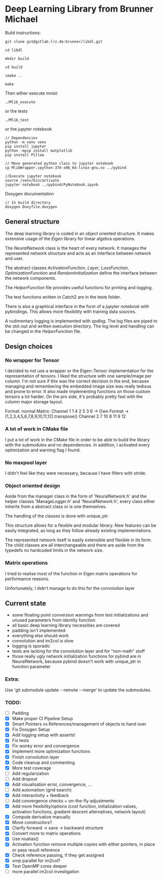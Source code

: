 # Deep Learning Library from Brunner Michael

Build instructions:

    git clone git@gitlab.lrz.de:brunner/libdl.git

    cd libdl

    mkdir build

    cd build

    cmake ..

    make

Then either execute mnist:

    ./Mlib_execute

or the tests

    ./Mlib_test

or the jupyter notebook
    
    // Dependencies
    python -m venv venv
    pip install jupyter
    python -mpip install matplotlib
    pip install Pillow
    
    // Move generated python class to jupyter notebook
    cp MlibWrapper.cpython-37m-x86_64-linux-gnu.so ../pybind
    
    //Execute jupyter notebook
    source /venv/bin/activate
    jupyter notebook ../pybind/PyNotebook.ipynb
    
Doxygen documentation

    // In build directory
    doxygen Doxyfile.doxygen

## General structure

The deep learning library is coded in an object oriented structure.
It makes extensive usage of the *Eigen* library for linear algebra operations.

The *NeuralNetwork* class is the heart of every network.
It manages the represented network structure and acts as an interface between network and user.

The abstract classes *ActivationFunction*, *Layer*, *LossFunction*, *OptimizationFunction* and *RandomInitialization* define the interface between the network components.

The *HelperFunction* file provides useful functions for printing and logging.

The test functions written in Catch2 are in the tests folder.

There is also a graphical interface in the form of a *jupyter notebook* with pybindings. This allows more flexibility with training data sources.

A rudimentary logging is implemented with *spdlog*.
The log files are piped to the std::out and written execution directory.
The log level and handling can be changed in the *HelperFunction* file.

## Design choices

### No wrapper for Tensor

I decided to not use a wrapper or the Eigen::Tensor implementation for the representation of tensors.
I liked the structure with one sample/image per column.
I'm not sure if this was the correct decision in the end, because managing and remembering the embedded image size was really tedious and prone to error.
It also made implementing functions on those custom tensors a lot harder.
On the pro side, it's probably pretty fast with the column major storage layout.

Format:
normal Matrix:
Channel 1
1   4
2   5
3   6
                  -> Own Format  -> (1,2,3,4,5,6,7,8,9,10,11,12).transpose()
Channel 2
7   10
8   11
9   12

### A lot of work in CMake file

I put a lot of work in the CMake file in order to be able to build the library with the submodules and no dependencies.
In addition, I activated every optimization and warning flag I found. 

### No maxpool layer

I didn't feel like they were necessary, because I have filters with stride.

### Object oriented design

Aside from the manager class in the form of 'NeuralNetwork.h' and the helper classes 'ManageLogger.h' and 'NeuralNetwork.h', every class either inherits from a abstract class or is one themselves.

The handling of the classes is done with unique_ptr.

This structure allows for a flexible and modular library.
New features can be easily integrated, as long as they follow already existing implementations.

The represented network itself is easily extensible and flexible in its form. The child classes are all interchangeable and there are aside from the typedefs no hardcoded limits in the network size.

### Matrix operations

I tried to realise most of the function in Eigen matrix operations for performance reasons.

Unfortunately, I didn't manage to do this for the convolution layer

## Current state

* some floating point conversion warnings from test initializations and unused parameters from identity function
* all basic deep learning library necessities are covered
* padding isn't implemented
* everything else should work
* convolution and im2col is slow
* logging is sporadic
* tests are lacking for the convolution layer and for "non-math" stuff
* those really ugly network initialization functions for pybind are in NeuralNetwork, because pybind doesn't work with unique_ptr in function parameter

### Extra:
Use 'git submodule update --remote --merge' to update the submodules.

### TODO:
- [ ] Padding
- [x] Make proper CI Pipeline Setup
- [x] Smart Pointers vs References/management of objects to hand over
- [x] Fix Doxygen Setup
- [x] Add logging setup with asserts!
- [x] Fix tests
- [x] Fix wonky error and convergence
- [x] Implement more optimization functions
- [x] Finish convolution layer
- [x] Code cleanup and commenting
- [x] More test coverage
- [ ] Add regularization
- [ ] Add dropout
- [x] Add visualisation error, convergence, ...
- [ ] Add automatism (grid search)
- [x] Add interactivity + feedback
- [ ] Add convergence checks + on-the-fly adjustments
- [x] Add more flexibility/options (cost function, initialization values, activation functions, gradient descent alternatives, network layout)
- [x] Compute derivative manually
- [x] Move constructors?
- [x] Clarify forward -> save -> backward structure
- [x] Convert more to matrix operations
- [x] Use noalias()
- [x] Activation function remove multiple copies with either pointers, in place or pass result reference
- [x] Check reference passing, if they get assigned
- [x] omp parallel for im2col?
- [x] Test OpenMP cores deeper
- [ ] more parallel im2col investigation
